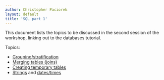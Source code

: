 ```yaml
---
author: Christopher Paciorek
layout: default
title: 'SQL part 1'
---
```


This document lists the topics to be discussed in the second session of the workshop, linking out to the databases tutorial.


Topics:

- [Grouping/stratification](https://berkeley-scf.github.io/tutorial-databases/sql#13-grouping--stratifying-group-by)
- [Merging tables (joins)](https://berkeley-scf.github.io/tutorial-databases/sql#14-joins)
- [Creating temporary tables](https://berkeley-scf.github.io/tutorial-databases/sql#15-temporary-tables-and-views)
- [Strings](https://berkeley-scf.github.io/tutorial-databases/sql#22-string-processing-and-creating-new-fields) and [dates/times](https://berkeley-scf.github.io/tutorial-databases/sql#23-dates-and-times)
